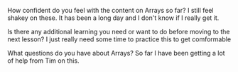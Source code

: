 How confident do you feel with the content on Arrays so far? I still feel shakey on these. It has been a long day and I don't know if I really get it.

Is there any additional learning you need or want to do before moving to the next lesson? I just really need some time to practice this to get comformable

What questions do you have about Arrays? So far I have been getting a lot of help from Tim on this. 